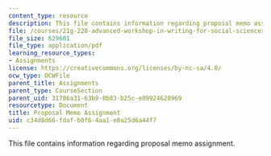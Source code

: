 ```yaml
---
content_type: resource
description: This file contains information regarding proposal memo assignment.
file: /courses/21g-228-advanced-workshop-in-writing-for-social-sciences-and-architecture-els-spring-2007/c34d8d66fdafb0f64aa1e0a25d6a44f7_MIT21G.228S07_proposal.pdf
file_size: 629601
file_type: application/pdf
learning_resource_types:
- Assignments
license: https://creativecommons.org/licenses/by-nc-sa/4.0/
ocw_type: OCWFile
parent_title: Assignments
parent_type: CourseSection
parent_uid: 31786a31-63b9-8b83-b25c-e09924620969
resourcetype: Document
title: Proposal Memo Assignment
uid: c34d8d66-fdaf-b0f6-4aa1-e0a25d6a44f7
---
```

This file contains information regarding proposal memo assignment.